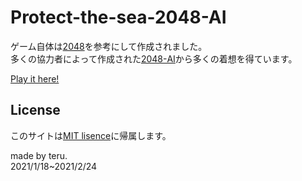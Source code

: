 # Protect-the-sea-2048-AI

ゲーム自体は[2048](http://gabrielecirulli.github.io/2048/)を参考にして作成されました。  
多くの協力者によって作成された[2048-AI](http://aj-r.github.io/2048-AI/)から多くの着想を得ています。

[Play it here!](https://teru1005.github.io/Protect-the-sea-2048-AI/)

## License

このサイトは[MIT lisence](https://github.com/teru1005/Protect-the-sea-2048-AI/blob/main/LICENSE.txt)に帰属します。

made by teru.  
2021/1/18~2021/2/24
